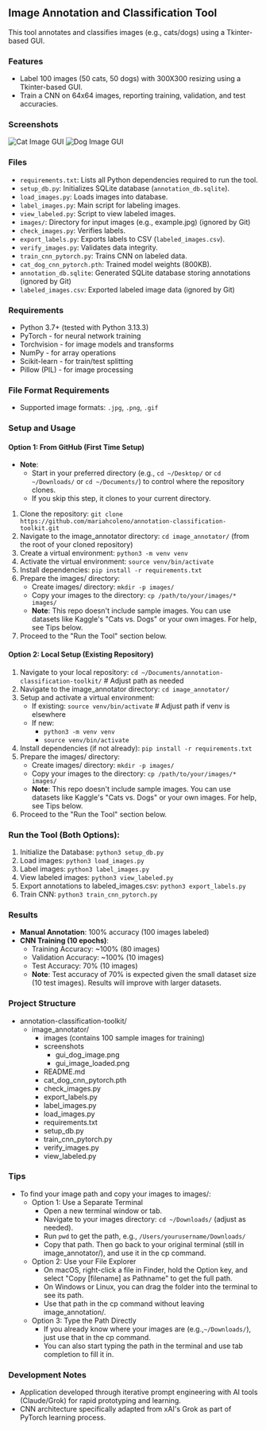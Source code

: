 ## Image Annotation and Classification Tool
This tool annotates and classifies images (e.g., cats/dogs) using a Tkinter-based GUI.

### Features
- Label 100 images (50 cats, 50 dogs) with 300X300 resizing using a Tkinter-based GUI.
- Train a CNN on 64x64 images, reporting training, validation, and test accuracies.

### Screenshots
![Cat Image GUI](screenshots/gui_image_loaded.png)
![Dog Image GUI](screenshots/gui_dog_image.png)

### Files
- `requirements.txt`: Lists all Python dependencies required to run the tool.
- `setup_db.py`: Initializes SQLite database (`annotation_db.sqlite`).
- `load_images.py`: Loads images into database.
- `label_images.py`: Main script for labeling images.
- `view_labeled.py`: Script to view labeled images.
- `images/`: Directory for input images (e.g., example.jpg) (ignored by Git)
- `check_images.py`: Verifies labels.
- `export_labels.py`: Exports labels to CSV (`labeled_images.csv`).
- `verify_images.py`: Validates data integrity.
- `train_cnn_pytorch.py`: Trains CNN on labeled data.
- `cat_dog_cnn_pytorch.pth`: Trained model weights (800KB).
- `annotation_db.sqlite`: Generated SQLite database storing annotations (ignored by Git)
- `labeled_images.csv`: Exported labeled image data (ignored by Git)

### Requirements
- Python 3.7+ (tested with Python 3.13.3)
- PyTorch - for neural network training
- Torchvision - for image models and transforms
- NumPy - for array operations
- Scikit-learn - for train/test splitting
- Pillow (PIL) - for image processing

### File Format Requirements
- Supported image formats: `.jpg`, `.png`, `.gif`

### Setup and Usage
#### Option 1: From GitHub (First Time Setup)
- **Note**: 
  - Start in your preferred directory (e.g., `cd ~/Desktop/` or `cd ~/Downloads/` or `cd ~/Documents/`) to control where the repository clones. 
  - If you skip this step, it clones to your current directory.
1. Clone the repository: `git clone https://github.com/mariahcoleno/annotation-classification-toolkit.git`
2. Navigate to the image_annotator directory: `cd image_annotator/` (from the root of your cloned repository)
3. Create a virtual environment: `python3 -m venv venv`
4. Activate the virtual environment: `source venv/bin/activate`
5. Install dependencies: `pip install -r requirements.txt`
6. Prepare the images/ directory:
   - Create images/ directory: `mkdir -p images/`
   - Copy your images to the directory: `cp /path/to/your/images/* images/`
   - **Note**: This repo doesn't include sample images. You can use datasets like Kaggle's "Cats vs. Dogs" or your own images. For help, see Tips below.
7. Proceed to the "Run the Tool" section below.

#### Option 2: Local Setup (Existing Repository)
1. Navigate to your local repository: `cd ~/Documents/annotation-classification-toolkit/` # Adjust path as needed
2. Navigate to the image_annotator directory: `cd image_annotator/`
3. Setup and activate a virtual environment:
   - If existing: `source venv/bin/activate` # Adjust path if venv is elsewhere
   - If new:
     - `python3 -m venv venv`
     - `source venv/bin/activate`
4. Install dependencies (if not already): `pip install -r requirements.txt`
5. Prepare the images/ directory:
   - Create images/ directory: `mkdir -p images/`
   - Copy your images to the directory: `cp /path/to/your/images/* images/`
   - **Note**: This repo doesn't include sample images. You can use datasets like Kaggle's "Cats vs. Dogs" or your own images. For help, see Tips below.
6. Proceed to the "Run the Tool" section below. 

### Run the Tool (Both Options):
1. Initialize the Database: `python3 setup_db.py` 
2. Load images: `python3 load_images.py` 
3. Label images: `python3 label_images.py` 
4. View labeled images: `python3 view_labeled.py` 
5. Export annotations to labeled_images.csv: `python3 export_labels.py`
6. Train CNN: `python3 train_cnn_pytorch.py` 

### Results
- **Manual Annotation**: 100% accuracy (100 images labeled)
- **CNN Training (10 epochs)**:
  - Training Accuracy: ~100% (80 images)
  - Validation Accuracy: ~100% (10 images)
  - Test Accuracy: 70% (10 images)
  - **Note**: Test accuracy of 70% is expected given the small dataset size (10 test images). Results will improve with larger datasets.

### Project Structure
- annotation-classification-toolkit/
  - image_annotator/
    - images (contains 100 sample images for training)
    - screenshots
      - gui_dog_image.png
      - gui_image_loaded.png
    - README.md
    - cat_dog_cnn_pytorch.pth
    - check_images.py
    - export_labels.py
    - label_images.py
    - load_images.py
    - requirements.txt
    - setup_db.py
    - train_cnn_pytorch.py
    - verify_images.py
    - view_labeled.py

### Tips
- To find your image path and copy your images to images/:
  - Option 1: Use a Separate Terminal
    - Open a new terminal window or tab.   
    - Navigate to your images directory: `cd ~/Downloads/` (adjust as needed).
    - Run `pwd` to get the path, e.g., `/Users/yourusername/Downloads/`
    - Copy that path. Then go back to your original terminal (still in image_annotator/), and use it in the cp command.
  - Option 2: Use your File Explorer
    - On macOS, right-click a file in Finder, hold the Option key, and select "Copy [filename] as Pathname" to get the full path.
    - On Windows or Linux, you can drag the folder into the terminal to see its path.
    - Use that path in the cp command without leaving image_annotation/.
  - Option 3: Type the Path Directly
    - If you already know where your images are (e.g.,`~/Downloads/`), just use that in the cp command.
    - You can also start typing the path in the terminal and use tab completion to fill it in.  

### Development Notes
- Application developed through iterative prompt engineering with AI tools (Claude/Grok) for rapid prototyping and learning.
- CNN architecture specifically adapted from xAI's Grok as part of PyTorch learning process.
